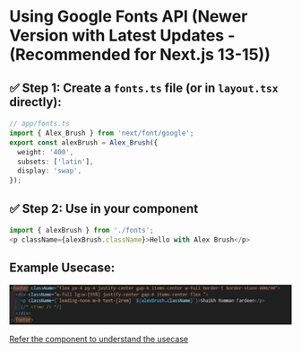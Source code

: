 # Using Google Fonts API (Newer Version with Latest Updates - (Recommended for Next.js 13-15))

## ✅ Step 1: Create a `fonts.ts` file (or in `layout.tsx` directly):

```typescript
// app/fonts.ts
import { Alex_Brush } from 'next/font/google';
export const alexBrush = Alex_Brush({
  weight: '400',
  subsets: ['latin'],
  display: 'swap',
});
```

## ✅ Step 2: Use in your component

```typescript
import { alexBrush } from './fonts'; 
<p className={alexBrush.className}>Hello with Alex Brush</p>

```

## Example Usecase:

![1753285551621](image/README/1753285551621.png)

[Refer the component to understand the usecase](../components/HiddenFooter.tsx)
